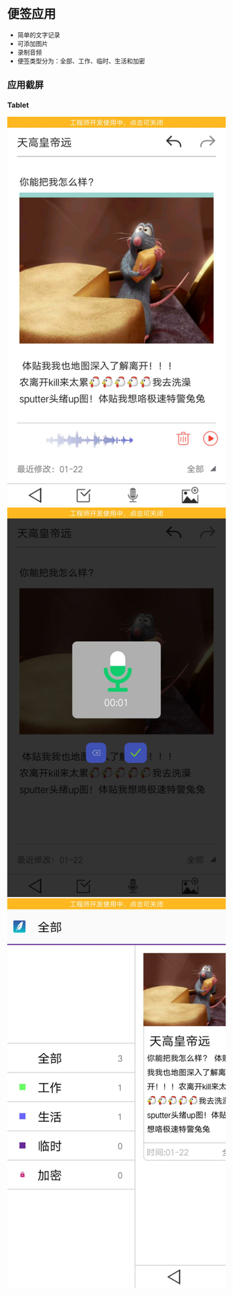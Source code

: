 # 便签应用
* 简单的文字记录
* 可添加图片
* 录制音频
* 便签类型分为：全部、工作、临时、生活和加密

## 应用截屏
### Tablet
[<img src="screenshots/note_p_1.jpg" width=960>](screenshots/note_p_1.jpg)
[<img src="screenshots/note_p_2.jpg" width=960>](screenshots/note_p_2.jpg)
[<img src="screenshots/note_p_3.jpg" width=960>](screenshots/note_p_3.jpg)
   